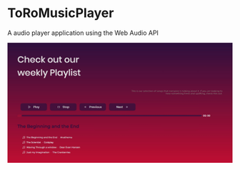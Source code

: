 # ToRoMusicPlayer
A audio player application using the Web Audio API

![alt text](https://github.com/lenilunderman/ToRoMusicPlayer/blob/master/img/Capture.JPG)
